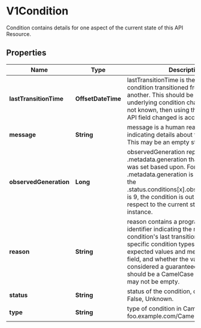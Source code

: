 

# V1Condition

Condition contains details for one aspect of the current state of this API Resource.

## Properties

| Name | Type | Description | Notes |
|------------ | ------------- | ------------- | -------------|
|**lastTransitionTime** | **OffsetDateTime** | lastTransitionTime is the last time the condition transitioned from one status to another. This should be when the underlying condition changed.  If that is not known, then using the time when the API field changed is acceptable. |  |
|**message** | **String** | message is a human readable message indicating details about the transition. This may be an empty string. |  |
|**observedGeneration** | **Long** | observedGeneration represents the .metadata.generation that the condition was set based upon. For instance, if .metadata.generation is currently 12, but the .status.conditions[x].observedGeneration is 9, the condition is out of date with respect to the current state of the instance. |  [optional] |
|**reason** | **String** | reason contains a programmatic identifier indicating the reason for the condition&#39;s last transition. Producers of specific condition types may define expected values and meanings for this field, and whether the values are considered a guaranteed API. The value should be a CamelCase string. This field may not be empty. |  |
|**status** | **String** | status of the condition, one of True, False, Unknown. |  |
|**type** | **String** | type of condition in CamelCase or in foo.example.com/CamelCase. |  |



